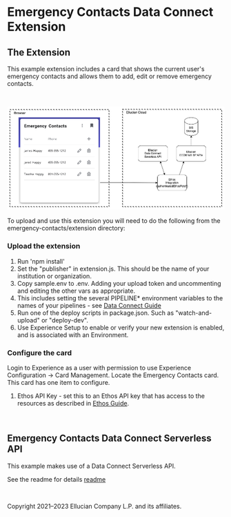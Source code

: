 # Emergency Contacts Data Connect Extension
## The Extension
This example extension includes a card that shows the current user's emergency contacts and allows them to add, edit or remove emergency contacts.

<br/>

![](../docs/images/Emergency-Contacts-Diagram.png)

To upload and use this extension you will need to do the following from the emergency-contacts/extension directory:

### Upload the extension

1. Run 'npm install'
1. Set the "publisher" in extension.js. This should be the name of your institution or organization.
1. Copy sample.env to .env. Adding your upload token and uncommenting and editing the other vars as appropriate.
1. This includes setting the several PIPELINE* environment variables to the names of your pipelines - see [Data Connect Guide](../dataconnect/README.md)
1. Run one of the deploy scripts in package.json. Such as "watch-and-upload" or "deploy-dev".
1. Use Experience Setup to enable or verify your new extension is enabled, and is associated with an Environment.

### Configure the card
Login to Experience as a user with permission to use Experience Configuration -> Card Management. Locate the Emergency Contacts card. This card has one item to configure.

1. Ethos API Key - set this to an Ethos API key that has access to the resources as described in [Ethos Guide](../docs/ethos-guide.md).

<br/>

## Emergency Contacts Data Connect Serverless API

This example makes use of a Data Connect Serverless API.

See the readme for details [readme](../dataconnect/README.md)

<br/>

Copyright 2021–2023 Ellucian Company L.P. and its affiliates.
